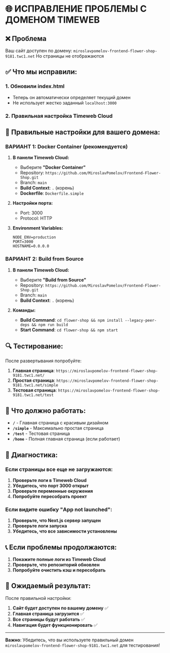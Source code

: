 # 🌐 ИСПРАВЛЕНИЕ ПРОБЛЕМЫ С ДОМЕНОМ TIMEWEB

## ❌ Проблема
Ваш сайт доступен по домену: `miroslavpomelov-frontend-flower-shop-9181.twc1.net`
Но страницы не отображаются

## ✅ Что мы исправили:

### 1. Обновили index.html
- Теперь он автоматически определяет текущий домен
- Не использует жестко заданный `localhost:3000`

### 2. Правильная настройка Timeweb Cloud

## 🚀 Правильные настройки для вашего домена:

### ВАРИАНТ 1: Docker Container (рекомендуется)

1. **В панели Timeweb Cloud:**
   - Выберите **"Docker Container"**
   - Repository: `https://github.com/MiroslavPomelov/Frontend-Flower-Shop.git`
   - Branch: `main`
   - **Build Context**: `.` (корень)
   - **Dockerfile**: `Dockerfile.simple`

2. **Настройки порта:**
   - Port: 3000
   - Protocol: HTTP

3. **Environment Variables:**
   ```
   NODE_ENV=production
   PORT=3000
   HOSTNAME=0.0.0.0
   ```

### ВАРИАНТ 2: Build from Source

1. **В панели Timeweb Cloud:**
   - Выберите **"Build from Source"**
   - Repository: `https://github.com/MiroslavPomelov/Frontend-Flower-Shop.git`
   - Branch: `main`
   - **Build Context**: `.` (корень)

2. **Команды:**
   - **Build Command**: `cd flower-shop && npm install --legacy-peer-deps && npm run build`
   - **Start Command**: `cd flower-shop && npm start`

## 🔍 Тестирование:

После развертывания попробуйте:

1. **Главная страница**: `https://miroslavpomelov-frontend-flower-shop-9181.twc1.net/`
2. **Простая страница**: `https://miroslavpomelov-frontend-flower-shop-9181.twc1.net/simple`
3. **Тестовая страница**: `https://miroslavpomelov-frontend-flower-shop-9181.twc1.net/test`

## 🎯 Что должно работать:

- **`/`** - Главная страница с красивым дизайном
- **`/simple`** - Максимально простая страница
- **`/test`** - Тестовая страница
- **`/home`** - Полная главная страница (если работает)

## 🔧 Диагностика:

### Если страницы все еще не загружаются:

1. **Проверьте логи в Timeweb Cloud**
2. **Убедитесь, что порт 3000 открыт**
3. **Проверьте переменные окружения**
4. **Попробуйте пересобрать проект**

### Если видите ошибку "App not launched":

1. **Проверьте, что Next.js сервер запущен**
2. **Проверьте логи запуска**
3. **Убедитесь, что все зависимости установлены**

## 📞 Если проблемы продолжаются:

1. **Покажите полные логи из Timeweb Cloud**
2. **Проверьте, что репозиторий обновлен**
3. **Попробуйте очистить кэш и пересобрать**

## 🎉 Ожидаемый результат:

После правильной настройки:
1. **Сайт будет доступен по вашему домену** ✅
2. **Главная страница загрузится** ✅
3. **Все страницы будут работать** ✅
4. **Навигация будет функционировать** ✅

---

**Важно**: Убедитесь, что вы используете правильный домен `miroslavpomelov-frontend-flower-shop-9181.twc1.net` для тестирования!
